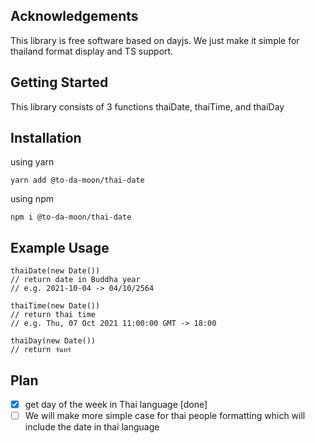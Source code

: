 ## Acknowledgements
This library is free software based on dayjs. We just make it simple for thailand format display and TS support.

## Getting Started

This library consists of 3 functions thaiDate, thaiTime, and thaiDay 

## Installation
using yarn
```
yarn add @to-da-moon/thai-date
```
using npm
```
npm i @to-da-moon/thai-date
```

## Example Usage

```
thaiDate(new Date())
// return date in Buddha year
// e.g. 2021-10-04 -> 04/10/2564
```

```
thaiTime(new Date())
// return thai time  
// e.g. Thu, 07 Oct 2021 11:00:00 GMT -> 18:00
```

```
thaiDay(new Date())
// return จันทร์
```

## Plan
- [x] get day of the week in Thai language [done]
- [ ] We will make more simple case for thai people formatting which will include the date in thai language
